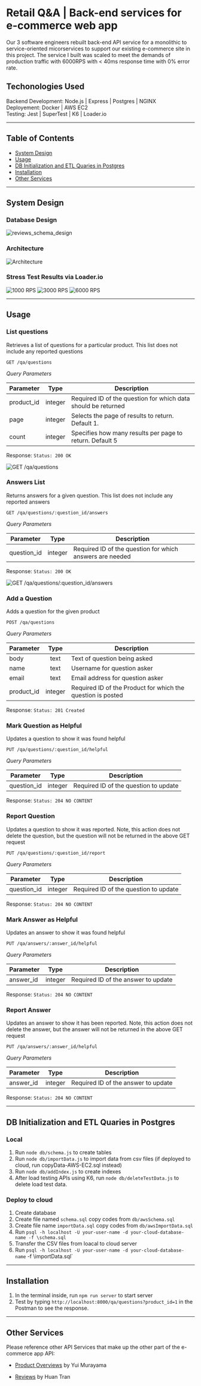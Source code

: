 # Retail Q&A | Back-end services for e-commerce web app

Our 3 software engineers rebuilt back-end API service for a monolithic to service-oriented micorservices to support our existing e-commerce site in this project. The service I built was scaled to meet the demands of production traffic with 6000RPS with < 40ms response time with 0% error rate.

## Techonologies Used

Backend Development: Node.js | Express | Postgres | NGINX
</br>
Deployement: Docker | AWS EC2
</br>
Testing: Jest | SuperTest | K6 | Loader.io

---
## Table of Contents
  - <a href='#system-design'>System Design</a>
  - <a href='#usage'>Usage</a>
  - <a href='#db-initialization-and-etl-quaries-in-postgres'>DB Initialization and ETL Quaries in Postgres</a>
  - <a href='#installation'>Installation</a>
  - <a href='#other-services'>Other Services</a>
 
---
## System Design
  ### Database Design
  ![reviews_schema_design](https://user-images.githubusercontent.com/103070104/201466345-60016a5d-a7a3-4177-a108-c3fa5c77ea0e.png)
  
  ### Architecture
  ![Architecture](https://user-images.githubusercontent.com/103070104/212242002-15f0f641-7ab4-4401-98ea-9125e3acbb1f.png)

  
   ### Stress Test Results via Loader.io
   ![1000 RPS](https://user-images.githubusercontent.com/103070104/210714539-e7b419f7-2e9b-4255-92bd-d3ac017fbef6.png)
   ![3000 RPS](https://user-images.githubusercontent.com/103070104/210714775-f82f3d7f-cc1d-4d75-9282-0e5b1fab7445.png)
   ![6000 RPS](https://user-images.githubusercontent.com/103070104/210714852-58d9ddbb-bb11-4eb3-a4d2-a72feb3b44fe.png)
   
   ---
## Usage
  ### List questions
  Retrieves a list of questions for a particular product. This list does not include any reported questions

  `GET /qa/questions`
  
  *Query Parameters*

  | Parameter	 | Type      | Description                                               |
  | ---------- | :-------: | --------------------------------------------------------- |
  | product_id |  integer  | Required ID of the question for which data should be returned |
  | page |  integer  | Selects the page of results to return. Default 1. |
  | count |  integer  | Specifies how many results per page to return. Default 5 |

  Response: `Status: 200 OK`
  
  <img alt="GET /qa/questions" src="https://user-images.githubusercontent.com/86500068/212131181-19cc8137-84c1-4a7c-8478-72b9c9046252.png">

  
  ### Answers List
  Returns answers for a given question. This list does not include any reported answers

  `GET /qa/questions/:question_id/answers`

  *Query Parameters*

  | Parameter	 | Type      | Description                                               |
  | ---------- | :-------: | --------------------------------------------------------- |
  | question_id |  integer  | Required ID of the question for which answers are needed |

  Response: `Status: 200 OK`
  
  <img alt="GET /qa/questions/:question_id/answers" src="https://user-images.githubusercontent.com/86500068/212131227-f4a5a3a7-56a5-4ec8-96e1-00f6bdfd0b72.png">
 
  
  ### Add a Question
  Adds a question for the given product

  `POST /qa/questions`

  *Query Parameters*

  | Parameter	 | Type      | Description                                               |
  | ---------- | :-------: | --------------------------------------------------------- |
  | body |  text  | Text of question being asked |
  | name |  text  | Username for question asker |
  | email |  text  | Email address for question asker |
  | product_id |  integer  | Required ID of the Product for which the question is posted |

  Response: `Status: 201 Created`

  
  ### Mark Question as Helpful
  Updates a question to show it was found helpful

  `PUT /qa/questions/:question_id/helpful`

  *Query Parameters*

  | Parameter	 | Type      | Description                                               |
  | ---------- | :-------: | --------------------------------------------------------- |
  | question_id |  integer  | Required ID of the question to update |

  Response: `Status: 204 NO CONTENT`
  
  
  ### Report Question
  Updates a question to show it was reported. Note, this action does not delete the question, but the question will not be returned in the above GET request

  `PUT /qa/questions/:question_id/report`

  *Query Parameters*

  | Parameter	 | Type      | Description                                               |
  | ---------- | :-------: | --------------------------------------------------------- |
  | question_id |  integer  | Required ID of the question to update |

  Response: `Status: 204 NO CONTENT`
  
  
  ### Mark Answer as Helpful
  Updates an answer to show it was found helpful

  `PUT /qa/answers/:answer_id/helpful`

  *Query Parameters*

  | Parameter	 | Type      | Description                                               |
  | ---------- | :-------: | --------------------------------------------------------- |
  | answer_id |  integer  | Required ID of the answer to update |

  Response: `Status: 204 NO CONTENT`
  
  
  ### Report Answer
  Updates an answer to show it has been reported. Note, this action does not delete the answer, but the answer will not be returned in the above GET request

  `PUT /qa/answers/:answer_id/helpful`

  *Query Parameters*

  | Parameter	 | Type      | Description                                               |
  | ---------- | :-------: | --------------------------------------------------------- |
  | answer_id |  integer  | Required ID of the answer to update |

  Response: `Status: 204 NO CONTENT`

---
## DB Initialization and ETL Quaries in Postgres
### Local
  1. Run `node db/schema.js` to create tables
  2. Run `node db/importData.js` to import data from csv files (if deployed to cloud, run copyData-AWS-EC2.sql instead)
  3. Run `node db/addIndex.js` to create indexes 
  4. After load testing APIs using K6, run `node db/deleteTestData.js` to delete load test data.

### Deploy to cloud
  1. Create database
  2. Create file named `schema.sql` copy codes from `db/awsSchema.sql`
  3. Create file name `importData.sql` copy codes from `db/awsImportData.sql` 
  3. Run `psql -h localhost -U your-user-name -d your-cloud-database-name -f \schema.sql`
  4. Transfer the CSV files from loacal to cloud server
  5. Run `psql -h localhost -U your-user-name -d your-cloud-database-name` -f \importData.sql`
  
---
## Installation
  1. In the terminal inside, run `npm run server` to start server
  2. Test by typing `http://localhost:8000/qa/questions?product_id=1` in the Postman to see the response.
  
---
## Other Services
Please reference other API Services that make up the other part of the e-commerce app API:
  
  - <a href='https://github.com/rpp2205-sdc-atacama/rpp2205-yui-overview'>Product Overviews</a> by Yui Murayama
  
  - <a href='https://github.com/rpp2205-sdc-atacama/rpp2205-huan-reviews'>Reviews</a> by Huan Tran
